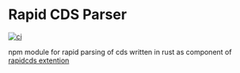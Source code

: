 # Rapid CDS Parser
[![ci](https://github.com/zkud/rapid-cds-parser/actions/workflows/ci.yml/badge.svg?branch=main)](https://github.com/zkud/rapid-cds-parser/actions/workflows/ci.yml)

npm module for rapid parsing of cds written in rust as component of [rapidcds extention](https://github.com/zkud/rapidcds)
